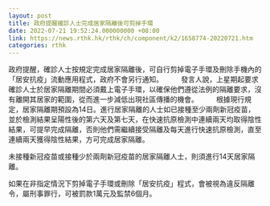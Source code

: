 ```yaml
---
layout: post
title: 政府提醒確診人士完成居家隔離後可剪掉手環
date: 2022-07-21 19:52:24.000000000 +08:00
link: https://news.rthk.hk/rthk/ch/component/k2/1658774-20220721.htm
categories: rthk
---
```


政府提醒，確診人士按規定完成居家隔離後，可自行剪掉電子手環及刪除手機內的「居安抗疫」流動應用程式，政府不會另行通知。
　　 
發言人說，上星期起要求確診人士於居家隔離期間必須戴上電子手環，以確保他們遵從法例的隔離要求，沒有離開其居家的範圍，從而進一步減低出現社區傳播的機會。
　　 
根據現行規定，居家隔離期預設為14日。進行居家隔離的人士如已接種至少兩劑新冠疫苗，並於檢測結果呈陽性後的第六天及第七天，在快速抗原檢測中連續兩天均取得陰性結果，可提早完成隔離，否則他們需繼續接受隔離及每天進行快速抗原檢測，直至連續兩天獲得陰性結果，方可完成居家隔離。

未接種新冠疫苗或接種少於兩劑新冠疫苗的居家隔離人士，則須進行14天居家隔離。

如果在非指定情況下剪掉電子手環或刪除「居安抗疫」程式，會被視為違反隔離令，屬刑事罪行，可被罰款1萬元及監禁6個月。
